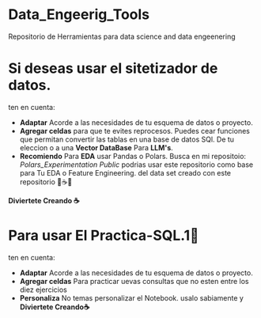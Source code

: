 # Data_Engeerig_Tools
Repositorio de Herramientas para data science and data engeenering

# Si deseas usar el sitetizador de datos.

ten en cuenta:
* **Adaptar** Acorde a las necesidades de tu esquema de datos o proyecto.
* **Agregar celdas** para que te evites reprocesos. Puedes cear funciones que permitan convertir las tablas en una base de datos SQl. De tu eleccion o a una **Vector DataBase** Para **LLM's**.
* **Recomiendo** Para **EDA** usar Pandas o Polars. Busca en mi repositoio: *Polars_Experimentation Public* podrias usar este repositorio como base para Tu EDA o Feature Engineering. del data set creado con este repositorio 🤗☕😎

**Diviertete Creando ☕**

# Para usar El Practica-SQL.1🧮

ten en cuenta:
* **Adaptar** Acorde a las necesidades de tu esquema de datos o proyecto.
* **Agregar celdas** Para practicar uevas consultas que no esten entre los diez ejercicios
* **Personaliza** No temas personalizar el Notebook. usalo sabiamente y **Diviertete Creando☕**
